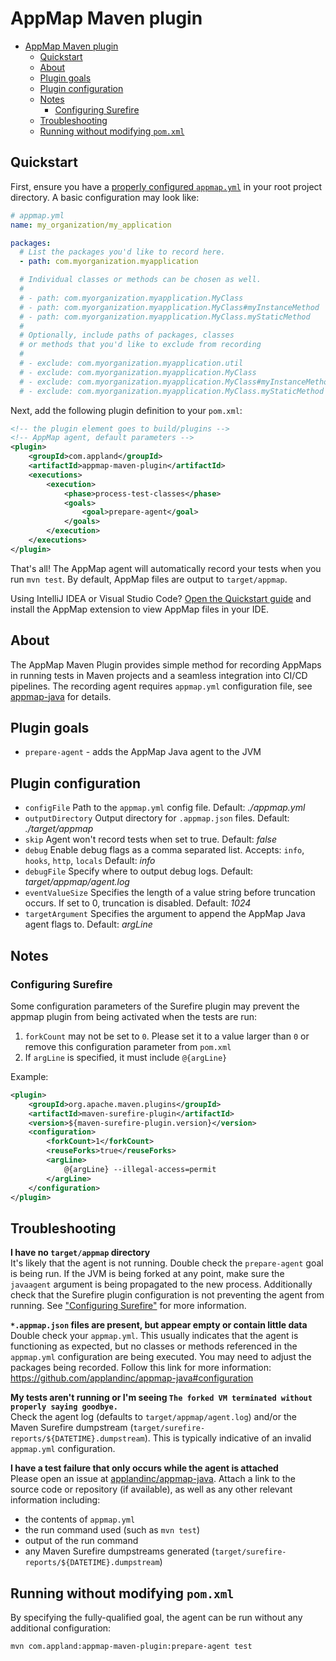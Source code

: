 # AppMap Maven plugin

- [AppMap Maven plugin](#appmap-maven-plugin)
  - [Quickstart](#quickstart)
  - [About](#about)
  - [Plugin goals](#plugin-goals)
  - [Plugin configuration](#plugin-configuration)
  - [Notes](#notes)
    - [Configuring Surefire](#configuring-surefire)
  - [Troubleshooting](#troubleshooting)
  - [Running without modifying `pom.xml`](#running-without-modifying-pomxml)

## Quickstart

First, ensure you have a
[properly configured `appmap.yml`](https://github.com/applandinc/appmap-java#configuration)
in your root project directory. A basic configuration may look like:

```yml
# appmap.yml
name: my_organization/my_application

packages:
  # List the packages you'd like to record here.
  - path: com.myorganization.myapplication

  # Individual classes or methods can be chosen as well.
  #
  # - path: com.myorganization.myapplication.MyClass
  # - path: com.myorganization.myapplication.MyClass#myInstanceMethod
  # - path: com.myorganization.myapplication.MyClass.myStaticMethod
  #
  # Optionally, include paths of packages, classes
  # or methods that you'd like to exclude from recording
  #
  # - exclude: com.myorganization.myapplication.util
  # - exclude: com.myorganization.myapplication.MyClass
  # - exclude: com.myorganization.myapplication.MyClass#myInstanceMethod
  # - exclude: com.myorganization.myapplication.MyClass.myStaticMethod
```

Next, add the following plugin definition to your `pom.xml`:
```xml
<!-- the plugin element goes to build/plugins -->
<!-- AppMap agent, default parameters -->
<plugin>
    <groupId>com.appland</groupId>
    <artifactId>appmap-maven-plugin</artifactId>
    <executions>
        <execution>
            <phase>process-test-classes</phase>
            <goals>
                <goal>prepare-agent</goal>
            </goals>
        </execution>
    </executions>
</plugin>
```

That's all! The AppMap agent will automatically record your tests when you run
`mvn test`. By default, AppMap files are output to `target/appmap`.

Using IntelliJ IDEA or Visual Studio Code?
[Open the Quickstart guide](https://appland.com/docs/quickstart) and install the AppMap extension to view AppMap files in your IDE.

## About

The AppMap Maven Plugin provides simple method for recording AppMaps in running
tests in Maven projects and a seamless integration into CI/CD pipelines. The
recording agent requires `appmap.yml` configuration file, see
[appmap-java](https://github.com/applandinc/appmap-java/blob/master/README.md)
for details.

## Plugin goals

- `prepare-agent` - adds the AppMap Java agent to the JVM

## Plugin configuration

- `configFile` Path to the `appmap.yml` config file. Default: _./appmap.yml_
- `outputDirectory` Output directory for `.appmap.json` files. Default:
  _./target/appmap_
- `skip` Agent won't record tests when set to true. Default: _false_
- `debug` Enable debug flags as a comma separated list. Accepts: `info`,
  `hooks`, `http`, `locals` Default: _info_
- `debugFile` Specify where to output debug logs. Default:
  _target/appmap/agent.log_
- `eventValueSize` Specifies the length of a value string before truncation
  occurs. If set to 0, truncation is disabled. Default: _1024_
- `targetArgument` Specifies the argument to append the AppMap Java agent flags
  to. Default: _argLine_

## Notes
### Configuring Surefire
Some configuration parameters of the Surefire plugin may prevent the appmap plugin
from being activated when the tests are run:
1. `forkCount` may not be set to `0`. Please set it to a value larger than `0` or
remove this configuration parameter from `pom.xml`
3. If `argLine` is specified, it must include `@{argLine}`

Example:
```xml
<plugin>
    <groupId>org.apache.maven.plugins</groupId>
    <artifactId>maven-surefire-plugin</artifactId>
    <version>${maven-surefire-plugin.version}</version>
    <configuration>
        <forkCount>1</forkCount>
        <reuseForks>true</reuseForks>
        <argLine>
            @{argLine} --illegal-access=permit
        </argLine>
    </configuration>
</plugin>
```

## Troubleshooting

**I have no `target/appmap` directory**  
  It's likely that the agent is not running. Double check the `prepare-agent`
  goal is being run. If the JVM is being forked at any point, make sure the
  `javaagent` argument is being propagated to the new process. Additionally
  check that the Surefire plugin configuration is not preventing the agent
  from running. See ["Configuring Surefire"](#configuring-surefire) for more
  information.

**`*.appmap.json` files are present, but appear empty or contain little data**  
  Double check your `appmap.yml`. This usually indicates that the agent is
  functioning as expected, but no classes or methods referenced in the
  `appmap.yml` configuration are being executed. You may need to adjust the
  packages being recorded. Follow this link for more information:
  https://github.com/applandinc/appmap-java#configuration

**My tests aren't running or I'm seeing `The forked VM terminated without
  properly saying goodbye.`**  
  Check the agent log (defaults to `target/appmap/agent.log`) and/or the
  Maven Surefire dumpstream (`target/surefire-reports/${DATETIME}.dumpstream`).
  This is typically indicative of an invalid `appmap.yml` configuration.

**I have a test failure that only occurs while the agent is attached**  
  Please open an issue at [applandinc/appmap-java](https://github.com/applandinc/appmap-java/issues).
  Attach a link to the source code or repository (if available), as well as any
  other relevant information including:
  - the contents of `appmap.yml`
  - the run command used (such as `mvn test`)
  - output of the run command
  - any Maven Surefire dumpstreams generated
    (`target/surefire-reports/${DATETIME}.dumpstream`)

## Running without modifying `pom.xml`
By specifying the fully-qualified goal, the agent can be run without any
additional configuration:
```sh
mvn com.appland:appmap-maven-plugin:prepare-agent test
```
